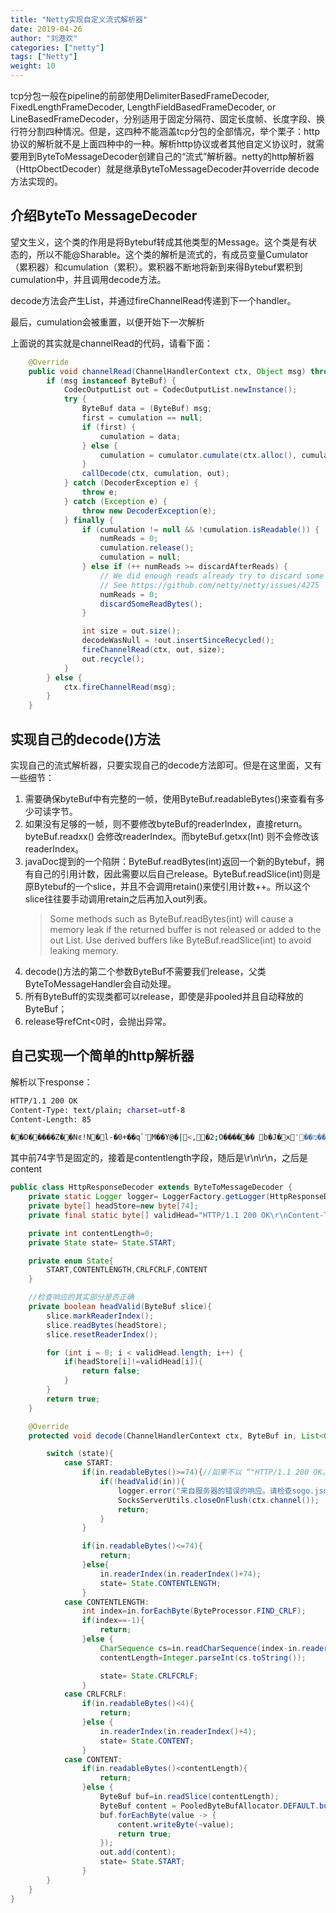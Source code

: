 ```yaml
---
title: "Netty实现自定义流式解析器"
date: 2019-04-26
author: "刘港欢"
categories: ["netty"]
tags: ["Netty"]
weight: 10
---
```


tcp分包一般在pipeline的前部使用DelimiterBasedFrameDecoder, FixedLengthFrameDecoder, LengthFieldBasedFrameDecoder, or LineBasedFrameDecoder，分别适用于固定分隔符、固定长度帧、长度字段、换行符分割四种情况。但是，这四种不能涵盖tcp分包的全部情况，举个栗子：http协议的解析就不是上面四种中的一种。解析http协议或者其他自定义协议时，就需要用到ByteToMessageDecoder创建自己的“流式”解析器。netty的http解析器（HttpObectDecoder）就是继承ByteToMessageDecoder并override decode方法实现的。
<!--more-->

## 介绍ByteTo MessageDecoder

望文生义，这个类的作用是将Bytebuf转成其他类型的Message。这个类是有状态的，所以不能@Sharable。这个类的解析是流式的，有成员变量Cumulator（累积器）和cumulation（累积）。累积器不断地将新到来得Bytebuf累积到cumulation中，并且调用decode方法。

decode方法会产生List<OUT>，并通过fireChannelRead传递到下一个handler。

最后，cumulation会被重置，以便开始下一次解析

上面说的其实就是channelRead的代码，请看下面：

```java
    @Override
    public void channelRead(ChannelHandlerContext ctx, Object msg) throws Exception {
        if (msg instanceof ByteBuf) {
            CodecOutputList out = CodecOutputList.newInstance();
            try {
                ByteBuf data = (ByteBuf) msg;
                first = cumulation == null;
                if (first) {
                    cumulation = data;
                } else {
                    cumulation = cumulator.cumulate(ctx.alloc(), cumulation, data);
                }
                callDecode(ctx, cumulation, out);
            } catch (DecoderException e) {
                throw e;
            } catch (Exception e) {
                throw new DecoderException(e);
            } finally {
                if (cumulation != null && !cumulation.isReadable()) {
                    numReads = 0;
                    cumulation.release();
                    cumulation = null;
                } else if (++ numReads >= discardAfterReads) {
                    // We did enough reads already try to discard some bytes so we not risk to see a OOME.
                    // See https://github.com/netty/netty/issues/4275
                    numReads = 0;
                    discardSomeReadBytes();
                }

                int size = out.size();
                decodeWasNull = !out.insertSinceRecycled();
                fireChannelRead(ctx, out, size);
                out.recycle();
            }
        } else {
            ctx.fireChannelRead(msg);
        }
    }
```

## 实现自己的decode()方法

实现自己的流式解析器，只要实现自己的decode方法即可。但是在这里面，又有一些细节：

1. 需要确保byteBuf中有完整的一帧，使用ByteBuf.readableBytes()来查看有多少可读字节。
2. 如果没有足够的一帧，则不要修改byteBuf的readerIndex，直接return。byteBuf.readxx() 会修改readerIndex。而byteBuf.getxx(Int) 则不会修改该readerIndex。
3. javaDoc提到的一个陷阱：ByteBuf.readBytes(int)返回一个新的Bytebuf，拥有自己的引用计数，因此需要以后自己release。ByteBuf.readSlice(int)则是原Bytebuf的一个slice，并且不会调用retain()来使引用计数++。所以这个slice往往要手动调用retain之后再加入out列表。
    > Some methods such as ByteBuf.readBytes(int) will cause a memory leak if the returned buffer is not released or added to the out List. Use derived buffers like ByteBuf.readSlice(int) to avoid leaking memory.
4. decode()方法的第二个参数ByteBuf不需要我们release，父类ByteToMessageHandler会自动处理。
5. 所有ByteBuff的实现类都可以release，即使是非pooled并且自动释放的ByteBuf；
6. release导refCnt<0时，会抛出异常。

## 自己实现一个简单的http解析器

解析以下response：

```bash
HTTP/1.1 200 OK
Content-Type: text/plain; charset=utf-8
Content-Length: 85

��D�����Z��Nͼ!N�l-�0+��q`ߵM��Y@�|<,�2;O������	b�J�x'��מ��a��s\}��
```

其中前74字节是固定的，接着是contentlength字段，随后是\r\n\r\n，之后是content

```java
public class HttpResponseDecoder extends ByteToMessageDecoder {
    private static Logger logger= LoggerFactory.getLogger(HttpResponseDecoder.class);
    private byte[] headStore=new byte[74];
    private final static byte[] validHead="HTTP/1.1 200 OK\r\nContent-Type: text/plain; charset=utf-8\r\nContent-Length: ".getBytes();

    private int contentLength=0;
    private State state= State.START;

    private enum State{
        START,CONTENTLENGTH,CRLFCRLF,CONTENT
    }

    //检查响应的其实部分是否正确
    private boolean headValid(ByteBuf slice){
        slice.markReaderIndex();
        slice.readBytes(headStore);
        slice.resetReaderIndex();

        for (int i = 0; i < validHead.length; i++) {
            if(headStore[i]!=validHead[i]){
                return false;
            }
        }
        return true;
    }

    @Override
    protected void decode(ChannelHandlerContext ctx, ByteBuf in, List<Object> out) {

        switch (state){
            case START:
                if(in.readableBytes()>=74){//如果不以 “"HTTP/1.1 200 OK。。。。。"”开始则直接点开连接
                    if(!headValid(in)){
                        logger.error("来自服务器的错误的响应。请检查sogo.json配置");
                        SocksServerUtils.closeOnFlush(ctx.channel());
                        return;
                    }
                }

                if(in.readableBytes()<=74){
                    return;
                }else{
                    in.readerIndex(in.readerIndex()+74);
                    state= State.CONTENTLENGTH;
                }
            case CONTENTLENGTH:
                int index=in.forEachByte(ByteProcessor.FIND_CRLF);
                if(index==-1){
                    return;
                }else {
                    CharSequence cs=in.readCharSequence(index-in.readerIndex(), StandardCharsets.UTF_8);
                    contentLength=Integer.parseInt(cs.toString());

                    state= State.CRLFCRLF;
                }
            case CRLFCRLF:
                if(in.readableBytes()<4){
                    return;
                }else {
                    in.readerIndex(in.readerIndex()+4);
                    state= State.CONTENT;
                }
            case CONTENT:
                if(in.readableBytes()<contentLength){
                    return;
                }else {
                    ByteBuf buf=in.readSlice(contentLength);
                    ByteBuf content = PooledByteBufAllocator.DEFAULT.buffer();
                    buf.forEachByte(value -> {
                        content.writeByte(~value);
                        return true;
                    });
                    out.add(content);
                    state= State.START;
                }
        }
    }
}

```

